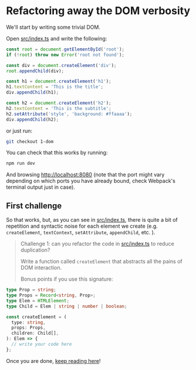 Refactoring away the DOM verbosity
==================================

We'll start by writing some trivial DOM.

Open [src/index.ts](../../1-dom/src/index.ts) and write the following:

```ts
const root = document.getElementById('root');
if (!root) throw new Error('root not found');

const div = document.createElement('div');
root.appendChild(div);

const h1 = document.createElement('h1');
h1.textContent = 'This is the title';
div.appendChild(h1);

const h2 = document.createElement('h2');
h2.textContent = 'This is the subtitle';
h2.setAttribute('style', 'background: #ffaaaa');
div.appendChild(h2);
```

or just run:

```bash
git checkout 1-dom
```

You can check that this works by running:

```bash
npm run dev
```

And browsing [http://localhost:8080](http://localhost:8080) (note that the port
might vary depending on which ports you have already bound, check Webpack's
terminal output just in case).

First challenge
---------------

So that works, but, as you can see in [src/index.ts](../../1-dom/src/index.ts),
there is quite a bit of repetition and syntactic noise for each element we
create (e.g. `createElement`, `textContext`, `setAttribute`, `appendChild`, etc.
).

> Challenge 1: can you refactor the code in
> [src/index.ts](../../1-dom/src/index.ts) to reduce duplication?
>
> Write a function called `createElement` that abstracts all the pains of DOM
> interaction.
>
> Bonus points if you use this signature:
```ts
type Prop = string;
type Props = Record<string, Prop>;
type Elem = HTMLElement;
type Child = Elem | string | number | boolean;

const createElement = (
  type: string,
  props: Props,
  children: Child[],
): Elem => {
  // write your code here
};
```

Once you are done, [keep reading here](2-create-element.md)!
